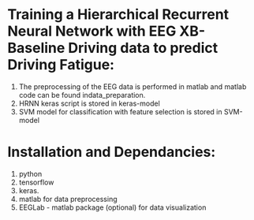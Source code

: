 # Training a Hierarchical Recurrent Neural Network with EEG XB-Baseline Driving data to predict Driving Fatigue:

1. The preprocessing of the EEG data is performed in matlab and matlab code can be found indata_preparation. 
2. HRNN keras script is stored in keras-model 
3. SVM model for classification with feature selection is stored in SVM-model 

# Installation and Dependancies:

1. python
2. tensorflow
3. keras. 
4. matlab for data preprocessing 
5. EEGLab - matlab package (optional) for data visualization 
